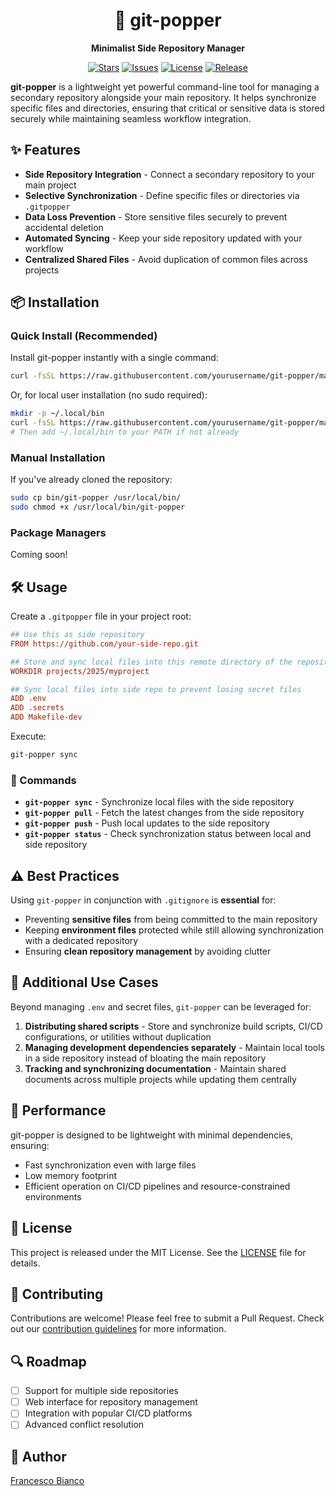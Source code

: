 <div align="center">
  <h1>🎩 git-popper</h1>
  <p><strong>Minimalist Side Repository Manager</strong></p>
  <p>
    <a href="https://github.com/yourusername/git-popper/stargazers"><img src="https://img.shields.io/github/stars/yourusername/git-popper" alt="Stars"></a>
    <a href="https://github.com/yourusername/git-popper/issues"><img src="https://img.shields.io/github/issues/yourusername/git-popper" alt="Issues"></a>
    <a href="https://github.com/yourusername/git-popper/blob/main/LICENSE"><img src="https://img.shields.io/github/license/yourusername/git-popper" alt="License"></a>
    <a href="https://github.com/yourusername/git-popper/releases"><img src="https://img.shields.io/github/v/release/yourusername/git-popper" alt="Release"></a>
  </p>
</div>

**git-popper** is a lightweight yet powerful command-line tool for managing a secondary repository alongside your main repository. It helps synchronize specific files and directories, ensuring that critical or sensitive data is stored securely while maintaining seamless workflow integration.

## ✨ Features

* **Side Repository Integration** - Connect a secondary repository to your main project
* **Selective Synchronization** - Define specific files or directories via `.gitpopper`
* **Data Loss Prevention** - Store sensitive files securely to prevent accidental deletion
* **Automated Syncing** - Keep your side repository updated with your workflow
* **Centralized Shared Files** - Avoid duplication of common files across projects

## 📦 Installation

### Quick Install (Recommended)

Install git-popper instantly with a single command:

```sh
curl -fsSL https://raw.githubusercontent.com/yourusername/git-popper/main/bin/git-popper | sudo tee /usr/local/bin/git-popper > /dev/null && sudo chmod +x /usr/local/bin/git-popper
```

Or, for local user installation (no sudo required):

```sh
mkdir -p ~/.local/bin
curl -fsSL https://raw.githubusercontent.com/yourusername/git-popper/main/bin/git-popper -o ~/.local/bin/git-popper && chmod +x ~/.local/bin/git-popper
# Then add ~/.local/bin to your PATH if not already
```

### Manual Installation

If you've already cloned the repository:

```sh
sudo cp bin/git-popper /usr/local/bin/
sudo chmod +x /usr/local/bin/git-popper
```

### Package Managers

Coming soon!

## 🛠️ Usage

Create a `.gitpopper` file in your project root:

```ini
## Use this as side repository
FROM https://github.com/your-side-repo.git

## Store and sync local files into this remote directory of the repository
WORKDIR projects/2025/myproject

## Sync local files into side repo to prevent losing secret files
ADD .env
ADD .secrets
ADD Makefile-dev
```

Execute:

```sh
git-popper sync
```

### 🔧 Commands

- **`git-popper sync`** - Synchronize local files with the side repository
- **`git-popper pull`** - Fetch the latest changes from the side repository
- **`git-popper push`** - Push local updates to the side repository
- **`git-popper status`** - Check synchronization status between local and side repository

## ⚠️ Best Practices

Using `git-popper` in conjunction with `.gitignore` is **essential** for:

- Preventing **sensitive files** from being committed to the main repository
- Keeping **environment files** protected while still allowing synchronization with a dedicated repository
- Ensuring **clean repository management** by avoiding clutter

## 🔄 Additional Use Cases

Beyond managing `.env` and secret files, `git-popper` can be leveraged for:

1. **Distributing shared scripts** - Store and synchronize build scripts, CI/CD configurations, or utilities without duplication
2. **Managing development dependencies separately** - Maintain local tools in a side repository instead of bloating the main repository
3. **Tracking and synchronizing documentation** - Maintain shared documents across multiple projects while updating them centrally

## 🚀 Performance

git-popper is designed to be lightweight with minimal dependencies, ensuring:

- Fast synchronization even with large files
- Low memory footprint
- Efficient operation on CI/CD pipelines and resource-constrained environments

## 📜 License

This project is released under the MIT License. See the [LICENSE](LICENSE) file for details.

## 🤝 Contributing

Contributions are welcome! Please feel free to submit a Pull Request. Check out our [contribution guidelines](CONTRIBUTING.md) for more information.

## 🔍 Roadmap

- [ ] Support for multiple side repositories
- [ ] Web interface for repository management
- [ ] Integration with popular CI/CD platforms
- [ ] Advanced conflict resolution

## 👤 Author

[Francesco Bianco](https://github.com/francescobianco)